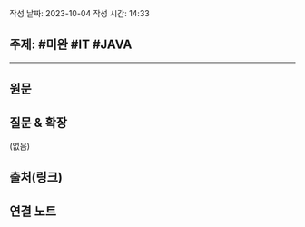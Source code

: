 작성 날짜: 2023-10-04
작성 시간: 14:33

## 주제: #미완 #IT #JAVA 

----
## 원문


## 질문 & 확장

(없음)

## 출처(링크)


## 연결 노트










